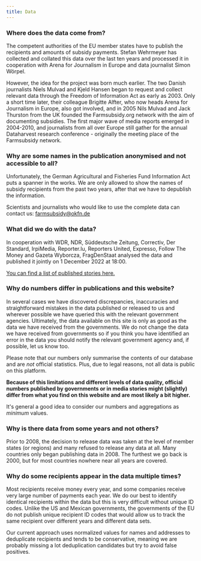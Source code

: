 ```yaml
---
title: Data
---
```


### Where does the data come from?

The competent authorities of the EU member states have to publish the
recipients and amounts of subsidy payments. Stefan Wehrmeyer has collected and
collated this data over the last ten years and processed it in cooperation with
Arena for Journalism in Europe and data journalist Simon Wörpel.

However, the idea for the project was born much earlier. The two Danish
journalists Niels Mulvad and Kjeld Hansen began to request and collect relevant
data through the Freedom of Information Act as early as 2003. Only a short time
later, their colleague Brigitte Alfter, who now heads Arena for Journalism in
Europe, also got involved, and in 2005 Nils Mulvad and Jack Thurston from the
UK founded the Farmsubsidy.org network with the aim of documenting subsidies.
The first major wave of media reports emerged in 2004-2010, and journalists
from all over Europe still gather for the annual Dataharvest research
conference - originally the meeting place of the Farmsubsidy network.

### Why are some names in the publication anonymised and not accessible to all?

Unfortunately, the German Agricultural and Fisheries Fund Information Act puts
a spanner in the works. We are only allowed to show the names of subsidy
recipients from the past two years, after that we have to depublish the
information.

Scientists and journalists who would like to use the complete data can contact
us: [farmsubsidy@okfn.de](mailto:farmsubsidy@okfn.de)


### What did we do with the data?

In cooperation with WDR, NDR, Süddeutsche Zeitung, Correctiv, Der Standard,
IrpiMedia, Reporter.lu, Reporters United, Expresso, Follow The Money and Gazeta
Wyborcza, FragDenStaat analysed the data and published it jointly on 1 December
2022 at 18:00.

[You can find a list of published stories here.](/stories)


### Why do numbers differ in publications and this website?

In several cases we have discovered discrepancies, inaccuracies and
straightforward mistakes in the data published or released to us and wherever
possible we have queried this with the relevant government agencies.
Ultimately, the data available on this site is only as good as the data we have
received from the governments. We do not change the data we have received from
governments so if you think you have identified an error in the data you should
notify the relevant government agency and, if possible, let us know too.

Please note that our numbers only summarise the contents of our database and
are *not* official statistics. Plus, due to legal reasons, not all data is
public on this platform.

**Because of this limitations and different levels of data quality, official
numbers published by governments or in media stories might (slightly) differ
from what you find on this website and are most likely a bit higher.**

It's general a good idea to consider our numbers and aggregations as *minimum*
values.

### Why is there data from some years and not others?

Prior to 2008, the decision to release data was taken at the level of member
states (or regions) and many refused to release any data at all. Many countries
only began publishing data in 2008. The furthest we go back is 2000, but for
most countries nowhere near all years are covered.

### Why do some recipients appear in the data multiple times?

Most recipients receive money every year, and some companies receive very large
number of payments each year. We do our best to identify identical recipients
within the data but this is very difficult without unique ID codes. Unlike the
US and Mexican governments, the governments of the EU do not publish unique
recipient ID codes that would allow us to track the same recipient over
different years and different data sets.

Our current approach uses normalized values for names and addresses to
deduplicate recipients and tends to be conservative, meaning we are probably
missing a lot deduplication candidates but try to avoid false positives.
